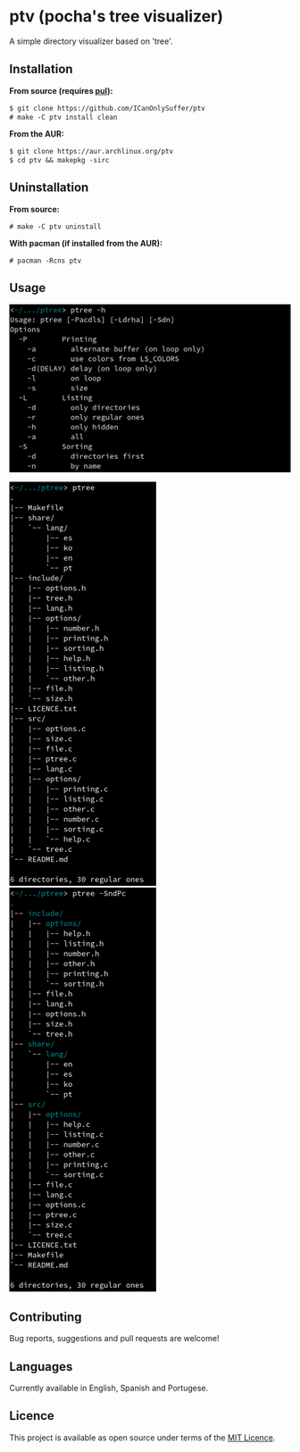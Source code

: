 # ptv (pocha's tree visualizer)

A simple directory visualizer based on 'tree'.

## Installation

**From source (requires [pul](https://github.com/ICanOnlySuffer/pul)):**

	$ git clone https://github.com/ICanOnlySuffer/ptv
	# make -C ptv install clean

**From the AUR:**

	$ git clone https://aur.archlinux.org/ptv
	$ cd ptv && makepkg -sirc

## Uninstallation

**From source:**

	# make -C ptv uninstall

**With pacman (if installed from the AUR):**

	# pacman -Rcns ptv

## Usage

![](./.readme/help.png)

![](./.readme/default.png) ![](./.readme/colored-and-sorted.png)

## Contributing

Bug reports, suggestions and pull requests are welcome!

## Languages

Currently available in English, Spanish and Portugese.

## Licence

This project is available as open source under terms of the
[MIT Licence](https://opensource.org/licenses/MIT).


